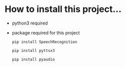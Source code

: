 # How to install this project...

- python3 required
- package required for this project

  `pip install SpeechRecognition`

  `pip install pyttsx3`

  `pip install pyaudio`
